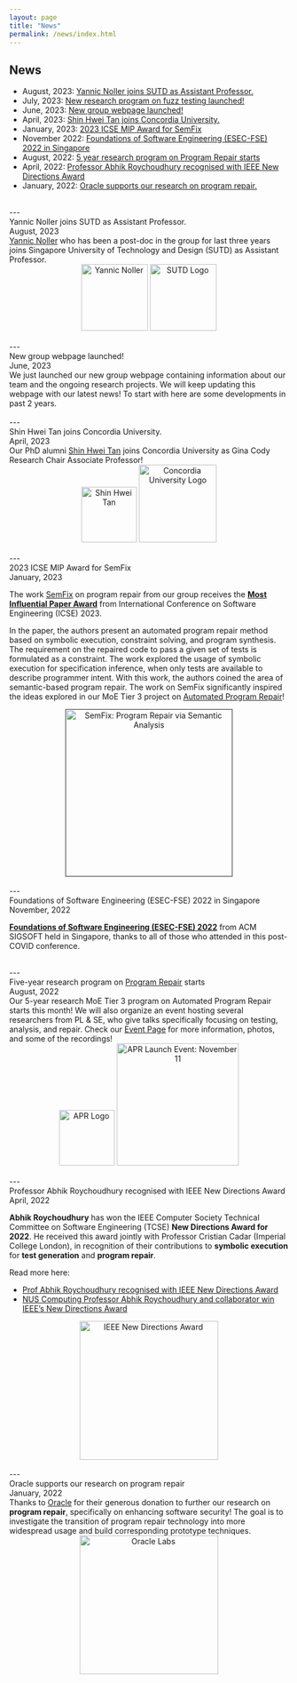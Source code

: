 ```yaml
---
layout: page
title: "News"
permalink: /news/index.html
---
```


## News

* August, 2023: <a href="#august-2023">Yannic Noller joins SUTD as Assistant Professor.</a>
* July, 2023: <a href="/fuzzing/news/#july-2023">New research program on fuzz testing launched!</a>
* June, 2023: <a href="#june-2023">New group webpage launched!</a>
* April, 2023: <a href="#april-2023">Shin Hwei Tan joins Concordia University.</a>
* January, 2023: <a href="#january-2023">2023 ICSE MIP Award for SemFix</a>
* November 2022:  <a href="#november-2022">Foundations of Software Engineering (ESEC-FSE) 2022 in Singapore</a>
* August, 2022: <a href="#august-2022">5 year research program on Program Repair starts</a>
* April, 2022: <a href="#april-2022">Professor Abhik Roychoudhury recognised with IEEE New Directions Award</a>
* January, 2022: <a href="#january-2022">Oracle supports our research on program repair.</a>

<br>

<div id='august-2023'/>
---
<br>
<div class="row">
    <div class="col-sm-8">
        <div class="news-title">Yannic Noller joins SUTD as Assistant Professor.</div>
        <div class="news-time">August, 2023</div>
        <div class="news-details"><a href = "https://yannicnoller.github.io/">Yannic Noller</a> who has been a post-doc in the group for last three years joins Singapore University of Technology and Design (SUTD) as Assistant Professor.</div>
    </div>
    <div class="col-sm-4 mx-auto my-auto" align="center">
        <a href="https://yannicnoller.github.io/"><img src="{{ 'images/news/yannic.jpeg' | relative_url }}" width="120" alt="Yannic Noller" /></a>
        <a href="https://www.sutd.edu.sg"><img src="{{ 'images/news/sutd_logo.jpg' | relative_url }}" width="120" alt="SUTD Logo" /></a>
    </div>
</div>
<br>

<div id='june-2023'/>
---
<br>
<div class="row">
    <div class="col-sm-12">
        <div class="news-title">New group webpage launched!</div>
        <div class="news-time">June, 2023</div>
        <div class="news-details">We just launched our new group webpage containing information about our team and the ongoing research projects. We will keep updating this webpage with our latest news! To start with here are some developments in past 2 years.</div>
    </div>
</div>
<br>


<div id='april-2023'/>
---
<br>
<div class="row">
    <div class="col-sm-8">
        <div class="news-title">
            Shin Hwei Tan joins Concordia University.
        </div>
        <div class="news-time">April, 2023</div>
        <div class="news-details">
        Our PhD alumni <a href="https://shinhwei.com">Shin Hwei Tan</a> joins Concordia University as Gina Cody Research Chair Associate Professor!
        </div>
    </div>
    <div class="col-sm-4 mx-auto my-auto" align="center">
        <a href="https://shinhwei.com"><img src="{{ 'images/news/shinhwei-studio.jpg' | relative_url }}" width="100" alt="Shin Hwei Tan"/></a>
        <a href="https://www.concordia.ca"><img src="{{ 'images/news/concordia-logo.jpg' | relative_url }}" width="140" alt="Concordia University Logo"/></a>
    </div>
</div>
<br>


<div id='january-2023'/>
---
<br>
<div class="row">
    <div class="col-sm-8">
        <div class="news-title">
            2023 ICSE MIP Award for SemFix
        </div>
        <div class="news-time">
            January, 2023
        </div>
        <div class="news-details">
            <p>The work <a href="https://abhikrc.com/pdf/ICSE13-SEMFIX.pdf">SemFix</a> on program repair from our group receives the <a href="https://www.sigsoft.org/awards/icseMIPAward.html"><b>Most Influential Paper Award</b></a> from International Conference on Software Engineering (ICSE) 2023.</p>
            <p>In the paper, the authors present an automated program repair method based on symbolic execution, constraint solving, and program synthesis. The requirement on the repaired code to pass a given set of tests is formulated as a constraint.
            The work explored the usage of symbolic execution for specification inference, when only tests are available to describe programmer intent. With this work, the authors coined the area of semantic-based program repair. The work on SemFix significantly inspired the ideas explored in our MoE Tier 3 project on <a href="https://nus-apr.github.io">Automated Program Repair</a>!</p>
        </div>
    </div>
    <div class="col-sm-4 mx-auto my-auto" align="center">
        <a href="https://abhikrc.com/pdf/ICSE13-SEMFIX.pdf"><img src="{{ 'images/news/semfix.png' | relative_url }}" width="300" alt="SemFix: Program Repair via Semantic Analysis" style="border: 1px solid #555;" /></a>
    </div>
</div>
<br>


<div id='november-2022'/>
---
<br>
<div class="row">
    <div class="col-sm-12">
        <div class="news-title">
            Foundations of Software Engineering (ESEC-FSE) 2022 in Singapore
        </div>
        <div class="news-time">
            November, 2022
        </div>
        <div class="news-details">
            <p><a href="https://2022.esec-fse.org/"><b>Foundations of Software Engineering (ESEC-FSE) 2022</b></a> from ACM SIGSOFT held in Singapore, thanks to all of those who attended in this post-COVID conference.</p>
        </div>
    </div>
</div>
<br>


<div id='august-2022'/>
---
<br>
<div class="row">
    <div class="col-sm-8">
        <div class="news-title">
            Five-year research program on <a href="https://nus-apr.github.io">Program Repair</a> starts
        </div>
        <div class="news-time">
            August, 2022
        </div>
        <div class="news-details">
            Our 5-year research MoE Tier 3 program on Automated Program Repair starts this month! We will also organize an event hosting several researchers from PL & SE, who give talks specifically focusing on testing, analysis, and repair. Check our <a href="https://nus-apr.github.io/launch-event/">Event Page</a> for more information, photos, and some of the recordings!
        </div>
    </div>
    <div class="col-sm-4 mx-auto my-auto" align="center">
        <a href="/images/apr_logo.jpg"><img src="{{ 'images/apr_logo_transparent.png' | relative_url }}" width="100" alt="APR Logo"/></a>
        <a href="/launch-event"><img src="{{ 'images/news/launch-banner.jpeg' | relative_url }}" width="220" alt="APR Launch Event: November 11"/></a>
    </div>
</div>
<br>


<div id='april-2022'/>
---
<br>
<div class="row">
    <div class="col-sm-8">
        <div class="news-title">
            Professor Abhik Roychoudhury recognised with IEEE New Directions Award
        </div>
        <div class="news-time">
            April, 2022
        </div>
        <div class="news-details">
            <p><b>Abhik Roychoudhury</b> has won the IEEE Computer Society Technical Committee on Software Engineering (TCSE) <b>New Directions Award for 2022</b>. He received this award jointly with Professor Cristian Cadar (Imperial College London), in recognition of their contributions to <b>symbolic execution</b> for <b>test generation</b> and <b>program repair</b>.</p>
            <p>Read more here:</p>
            <ul>
                <li><a href="https://news.nus.edu.sg/prof-abhik-roychoudhury-recognised-with-ieee-new-directions-award/">Prof Abhik Roychoudhury recognised with IEEE New Directions Award</a></li>
                <li><a href="https://www.comp.nus.edu.sg/news/2022-ieee-new-directions-award/">NUS Computing Professor Abhik Roychoudhury and collaborator win IEEE’s New Directions Award</a></li>
            </ul>
        </div>
    </div>
    <div class="col-sm-4 mx-auto my-auto" align="center">
        <a href="https://www.comp.nus.edu.sg/news/2022-ieee-new-directions-award/"><img src="{{ '/images/news/20220404_Abhik__Cristian_IEEE_NDA.jpg' | relative_url }}" width="250" alt="IEEE New Directions Award"/></a>
    </div>
</div>
<br>



<div id='january-2022'/>
---
<br>
<div class="row">
    <div class="col-sm-8">
        <div class="news-title">
            Oracle supports our research on program repair
        </div>
        <div class="news-time">
            January, 2022
        </div>
        <div class="news-details">
            Thanks to <a href="https://labs.oracle.com/pls/apex/r/labs/labs/intro">Oracle</a> for their generous donation to further our research on <b>program repair</b>, specifically on enhancing software security! The goal is to investigate the transition of program repair technology into more widespread usage and build corresponding prototype techniques.
        </div>
    </div>
    <div class="col-sm-4 mx-auto my-auto" align="center">
        <a href="https://labs.oracle.com/pls/apex/r/labs/labs/intro"><img src="{{ '/images/news/oraclelabs.png' | relative_url }}" width="250" alt="Oracle Labs"/></a>
    </div>
</div>
<br>
